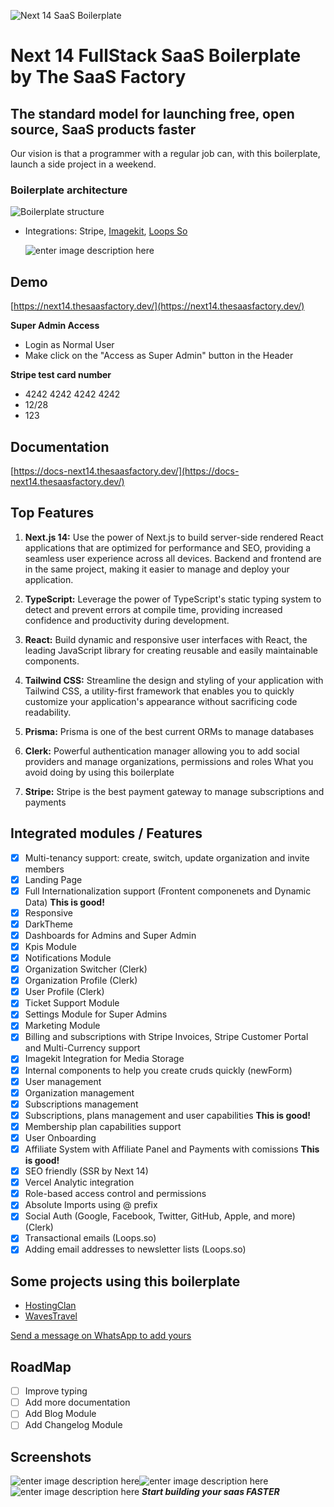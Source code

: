 
![Next 14 SaaS Boilerplate](https://ik.imagekit.io/cluzstudio/01-cluzstudio/Dise%C3%B1o%20sin%20t%C3%ADtulo_cKYZma6T2.png?updatedAt=1714418917107)
 
# Next 14 FullStack SaaS Boilerplate by The SaaS Factory

## The standard model for launching free, open source, SaaS products faster
  
Our vision is that a programmer with a regular job can, with this boilerplate, launch a side project in a weekend.

### Boilerplate architecture
![Boilerplate structure](https://ik.imagekit.io/cluzstudio/saasfactory/Next%2014%20boilerpalte%20fullstack%20structure_4oB_e7fds.png?updatedAt=1713036422299)
 
- Integrations: Stripe, [Imagekit](https://imagekit.io/), [Loops So](https://loops.so/)

  ![enter image description here](https://ik.imagekit.io/cluzstudio/01-cluzstudio/browser%20mockup_awCrgH-4x.png?updatedAt=1703714967935)

## Demo
[https://next14.thesaasfactory.dev/](https://next14.thesaasfactory.dev/)

**Super Admin Access**
  - Login as Normal User
  - Make click on the "Access as Super Admin" button in the Header

**Stripe test card number**
  - 4242 4242 4242 4242
  - 12/28
  - 123

## Documentation 
[https://docs-next14.thesaasfactory.dev/](https://docs-next14.thesaasfactory.dev/)  

## Top Features
1.  **Next.js 14:**  Use the power of Next.js to build server-side rendered React applications that are optimized for performance and SEO, providing a seamless user experience across all devices. Backend and frontend are in the same project, making it easier to manage and deploy your application.
    
2.  **TypeScript:**  Leverage the power of TypeScript's static typing system to detect and prevent errors at compile time, providing increased confidence and productivity during development.
    
3.  **React:**  Build dynamic and responsive user interfaces with React, the leading JavaScript library for creating reusable and easily maintainable components.
    
4.  **Tailwind CSS:**  Streamline the design and styling of your application with Tailwind CSS, a utility-first framework that enables you to quickly customize your application's appearance without sacrificing code readability.
    
5.  **Prisma:**  Prisma is one of the best current ORMs to manage databases
    
6.  **Clerk:**  Powerful authentication manager allowing you to add social providers and manage organizations, permissions and roles What you avoid doing by using this boilerplate
    
7.  **Stripe:**  Stripe is the best payment gateway to manage subscriptions and payments

## Integrated modules / Features
 - [x] Multi-tenancy support: create, switch, update organization and invite members
 - [x] Landing Page 
 - [x] Full Internationalization support (Frontent componenets and Dynamic Data) **This is good!**
 - [x] Responsive 
 - [x] DarkTheme
 - [x] Dashboards for Admins and Super Admin
 - [x] Kpis Module
 - [x] Notifications Module
 - [x] Organization Switcher (Clerk)
 - [x] Organization Profile (Clerk)
 - [x] User Profile (Clerk)
 - [x] Ticket Support Module
 - [x] Settings Module for Super Admins
 - [x] Marketing Module
 - [x] Billing and subscriptions with Stripe Invoices, Stripe Customer Portal and Multi-Currency support
 - [x] Imagekit Integration for Media Storage 
 - [x] Internal components to help you create cruds quickly (newForm)
 - [x] User management
 - [x] Organization management
 - [x] Subscriptions management
 - [x] Subscriptions, plans management and user capabilities **This is good!**
 - [x] Membership plan capabilities support
 - [x] User Onboarding
 - [x] Affiliate System with Affiliate Panel and Payments with comissions **This is good!**
 - [x] SEO friendly (SSR by Next 14)
 - [x] Vercel Analytic integration
 - [x] Role-based access control and permissions
 - [x] Absolute Imports using @ prefix
 - [x] Social Auth (Google, Facebook, Twitter, GitHub, Apple, and more) (Clerk)
 - [x] Transactional emails (Loops.so)
 - [x] Adding email addresses to newsletter lists (Loops.so)
 
 ## Some projects using this boilerplate
 
 - [HostingClan](https://hostingclan.com)
 - [WavesTravel](https://waves.travel)

  [Send a message on WhatsApp to add yours](https://wa.me/5541999568376?text=Hello,%20I%20created%20a%20project%20with%20your%20boilerplate%20and%20I'm%20interested%20in%20putting%20it%20on%20GitHub)
 
 ## RoadMap
 - [ ] Improve typing
 - [ ] Add more documentation
 - [ ] Add Blog Module
 - [ ] Add Changelog Module
 
 ## Screenshots
 ![enter image description here](https://ik.imagekit.io/cluzstudio/01-cluzstudio/screely-1703716752301_xVVckTVwk.png?updatedAt=1703716824119)![enter image description here](https://ik.imagekit.io/cluzstudio/01-cluzstudio/screely-1703720465815_uSi8i2AMI.png?updatedAt=1703720616191)
![enter image description here](https://ik.imagekit.io/cluzstudio/01-cluzstudio/screely-1703721109176_NE5QpcmxF.png?updatedAt=1703721147856)
***Start building your saas FASTER***

